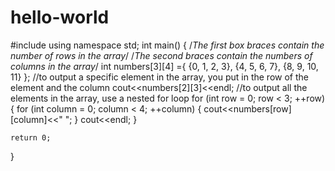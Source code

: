 # hello-world
#include<iostream>
using namespace std;
int main()
{
	/*The first box braces contain the number of rows in the array*/
	/*The second braces contain the numbers of columns in the array*/
	int numbers[3][4] ={ 
		{0, 1, 2, 3}, 
		{4, 5, 6, 7}, 
		{8, 9, 10, 11} 
	};
	//to output a specific element in the array, you put in the row of the element and the column
	cout<<numbers[2][3]<<endl; 
	//to output all the elements in the array, use a nested for loop
	for (int row = 0; row < 3; ++row)
	{
	  for (int column = 0; column < 4; ++column)
	  {
	  	cout<<numbers[row][column]<<" "; 
	  }
	  cout<<endl;
	}



	return 0;
}
